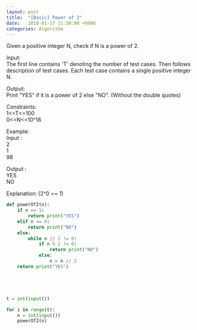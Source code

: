 ```yaml
---
layout: post
title:  "[Basic] Power of 2"
date:   2018-01-17 11:30:00 +0900
categories: Algorithm
---
```


Given a positive integer N, check if N is a power of 2.

Input:<br>
The first line contains 'T' denoting the number of test cases. Then follows description of test cases.
Each test case contains a single positive integer N.


Output:<br>
Print "YES" if it is a power of 2 else "NO". (Without the double quotes)


Constraints:<br>
1<=T<=100<br>
0<=N<=10^18

Example:<br>
Input :<br>
2<br>
1<br>
98

Output :<br>
YES<br>
​NO

Explanation:  (2^0 == 1)

```python
def powerOf2(n):
    if n == 1:
        return print("YES")
    elif n == 0:
        return print("NO")
    else:
        while n // 2 != 0:
            if n % 2 != 0:
                return print("NO")
            else:
                n = n // 2
    return print("YES")





t = int(input())

for i in range(t):
    n = int(input())
    powerOf2(n)
```